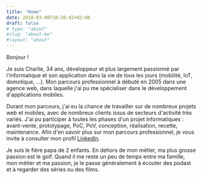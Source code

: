 ```yaml
---
title: "Home"
date: 2018-03-08T10:20:42+02:00
draft: false
# type: "about"
#slug: "about-me"
#layout: "about"
---
```

Bonjour ! 

Je suis Charlie, 34 ans, développeur et plus largement passionné par l'informatique et son application dans la vie de tous les jours (mobilité, IoT, domotique, ...). Mon parcours professionnel à débuté en 2005 dans une agence web, dans laquelle j'ai pu me spécialiser dans le développement d'applications mobiles. 

Durant mon parcours, j'ai eu la chance de travailler sur de nombreux projets web et mobiles, avec de nombreux clients issus de secteurs d'activité très variés. J'ai pu participer à toutes les phases d'un projet informatiques : avant-vente, prototypage, PoC, PoV, conception, réalisation, recette, maintenance. Afin d'en savoir plus sur mon parcours professionnel, je vous invite à consulter mon profil [LinkedIn](https://www.linkedin.com/in/chaaarly "Profil LinkedIn de Charlie Fougeray").

Je suis le fière papa de 2 enfants. En dehors de mon métier, ma plus grosse passion est le golf. Quand il me reste un peu de temps entre ma famille, mon métier et ma passion, je le passe généralement à écouter des podast et à regarder des séries ou des films.
<!--
*[IoT]: Internet of Things 
*[PoC]: Proof of Concept
*[PoV]: Proof of Value
*[R&D]: Recherche et Développement
-->